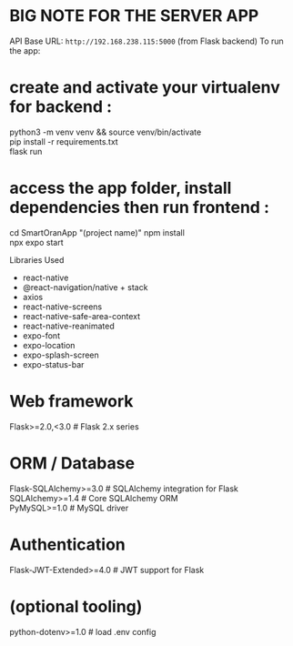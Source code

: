 # BIG NOTE FOR THE SERVER APP
API Base URL: `http://192.168.238.115:5000` (from Flask backend)
To run the app:

# create and activate your virtualenv for backend :
python3 -m venv venv && source venv/bin/activate  
pip install -r requirements.txt  
flask run  

# access the app folder, install dependencies then run frontend :
cd SmartOranApp "(project name)"
npm install  
npx expo start

Libraries Used
- react-native
- @react-navigation/native + stack
- axios
- react-native-screens
- react-native-safe-area-context
- react-native-reanimated
- expo-font 
- expo-location
- expo-splash-screen
- expo-status-bar

# Web framework
Flask>=2.0,<3.0                    # Flask 2.x series                                      

# ORM / Database
Flask-SQLAlchemy>=3.0              # SQLAlchemy integration for Flask                      
SQLAlchemy>=1.4                    # Core SQLAlchemy ORM                                   
PyMySQL>=1.0                        # MySQL driver                                          

# Authentication
Flask-JWT-Extended>=4.0            # JWT support for Flask                                 

# (optional tooling)
python-dotenv>=1.0                 # load .env config
